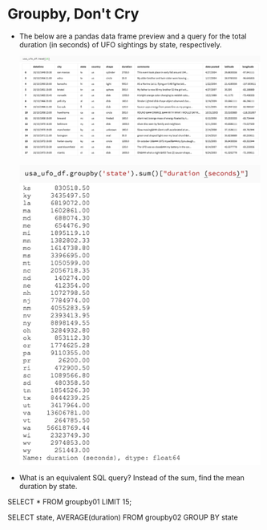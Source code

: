 # Groupby, Don't Cry

* The below are a pandas data frame preview and a query for the total duration (in seconds) of UFO sightings by state, respectively.

  ![Images/grouby01.png](Images/groupby01.png)
  
  ![Images/grouby02.png](Images/groupby02.png)
  
* What is an equivalent SQL query? Instead of the sum, find the mean duration by state.

SELECT
  *
FROM
  groupby01
LIMIT 15;

SELECT
  state,
  AVERAGE(duration)
FROM
  groupby02
GROUP BY
  state


